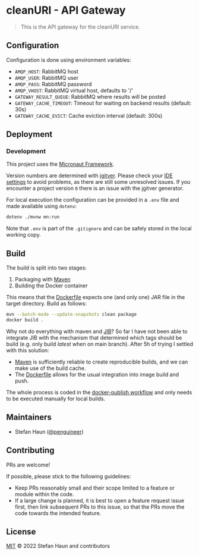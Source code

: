 # cleanURI - API Gateway

> This is the API gateway for the cleanURI service.


## Configuration

Configuration is done using environment variables:

* `AMQP_HOST`: RabbitMQ host
* `AMQP_USER`: RabbitMQ user
* `AMQP_PASS`: RabbitMQ password
* `AMQP_VHOST`: RabbitMQ virtual host, defaults to '/'
* `GATEWAY_RESULT_QUEUE`: RabbitMQ where results will be posted
* `GATEWAY_CACHE_TIMEOUT`: Timeout for waiting on backend results (default: 30s)
* `GATEWAY_CACHE_EVICT`: Cache eviction interval (default: 300s)

## Deployment

### Development

This project uses the [Micronaut Framework](https://micronaut.io/).

Version numbers are determined with [jgitver](https://jgitver.github.io/).
Please check your [IDE settings](https://jgitver.github.io/#_ides_usage) to avoid problems, as there are still some unresolved issues.
If you encounter a project version `0` there is an issue with the jgitver generator.

For local execution the configuration can be provided in a `.env` file and made available using `dotenv`:
```bash
dotenv ./mvnw mn:run
```

Note that `.env` is part of the `.gitignore` and can be safely stored in the local working copy.

## Build

The build is split into two stages:
1. Packaging with [Maven](https://maven.apache.org/)
2. Building the Docker container

This means that the [Dockerfile](Dockerfile) expects one (and only one) JAR file in the target directory.
Build as follows:

```bash
mvn --batch-mode --update-snapshots clean package
docker build .
```

Why not do everything with maven and [JIB](https://github.com/GoogleContainerTools/jib)?
So far I have not been able to integrate JIB with the mechanism that determined which tags should be build (e.g. only
build *latest* when on main branch). After 5h of trying I settled with this solution:
* [Maven](https://maven.apache.org/) is sufficiently reliable to create reproducible builds, and we can make use of the build cache.
* The [Dockerfile](Dockerfile) allows for the usual integration into image build and push.

The whole process is coded in the [docker-publish workflow](.github/workflows/docker-publish.yml) and only needs to be
executed manually for local builds.

## Maintainers

* Stefan Haun ([@penguineer](https://github.com/penguineer))


## Contributing

PRs are welcome!

If possible, please stick to the following guidelines:

* Keep PRs reasonably small and their scope limited to a feature or module within the code.
* If a large change is planned, it is best to open a feature request issue first, then link subsequent PRs to this issue, so that the PRs move the code towards the intended feature.


## License

[MIT](LICENSE.txt) © 2022 Stefan Haun and contributors
